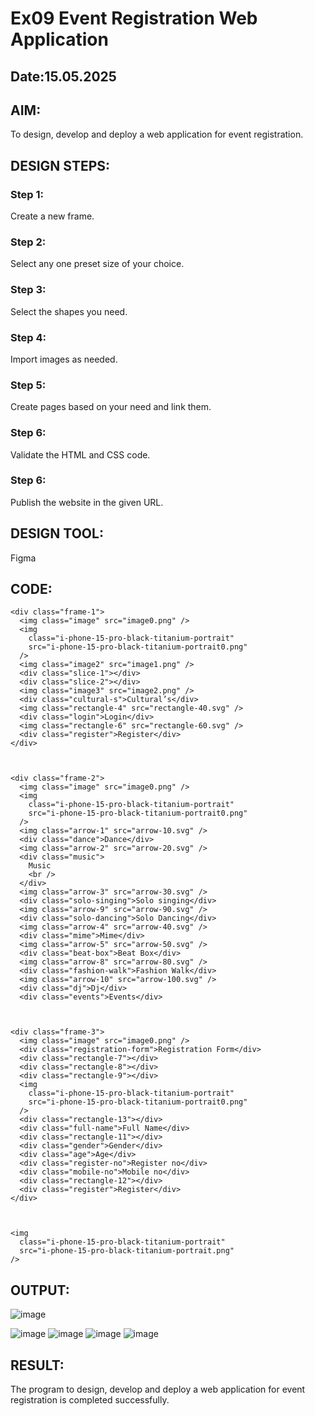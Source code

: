 # Ex09 Event Registration Web Application
## Date:15.05.2025

## AIM:
To design, develop and deploy a web application for event registration.

## DESIGN STEPS:

### Step 1:
Create a new frame.

### Step 2:
Select any one preset size of your choice.

### Step 3:
Select the shapes you need.

### Step 4:
Import images as needed.

### Step 5:
Create pages based on your need and link them.

### Step 6:

Validate the HTML and CSS code.

### Step 6:

Publish the website in the given URL.

## DESIGN TOOL:
Figma

## CODE:
```
<div class="frame-1">
  <img class="image" src="image0.png" />
  <img
    class="i-phone-15-pro-black-titanium-portrait"
    src="i-phone-15-pro-black-titanium-portrait0.png"
  />
  <img class="image2" src="image1.png" />
  <div class="slice-1"></div>
  <div class="slice-2"></div>
  <img class="image3" src="image2.png" />
  <div class="cultural-s">Cultural’s</div>
  <img class="rectangle-4" src="rectangle-40.svg" />
  <div class="login">Login</div>
  <img class="rectangle-6" src="rectangle-60.svg" />
  <div class="register">Register</div>
</div>



<div class="frame-2">
  <img class="image" src="image0.png" />
  <img
    class="i-phone-15-pro-black-titanium-portrait"
    src="i-phone-15-pro-black-titanium-portrait0.png"
  />
  <img class="arrow-1" src="arrow-10.svg" />
  <div class="dance">Dance</div>
  <img class="arrow-2" src="arrow-20.svg" />
  <div class="music">
    Music
    <br />
  </div>
  <img class="arrow-3" src="arrow-30.svg" />
  <div class="solo-singing">Solo singing</div>
  <img class="arrow-9" src="arrow-90.svg" />
  <div class="solo-dancing">Solo Dancing</div>
  <img class="arrow-4" src="arrow-40.svg" />
  <div class="mime">Mime</div>
  <img class="arrow-5" src="arrow-50.svg" />
  <div class="beat-box">Beat Box</div>
  <img class="arrow-8" src="arrow-80.svg" />
  <div class="fashion-walk">Fashion Walk</div>
  <img class="arrow-10" src="arrow-100.svg" />
  <div class="dj">Dj</div>
  <div class="events">Events</div>



<div class="frame-3">
  <img class="image" src="image0.png" />
  <div class="registration-form">Registration Form</div>
  <div class="rectangle-7"></div>
  <div class="rectangle-8"></div>
  <div class="rectangle-9"></div>
  <img
    class="i-phone-15-pro-black-titanium-portrait"
    src="i-phone-15-pro-black-titanium-portrait0.png"
  />
  <div class="rectangle-13"></div>
  <div class="full-name">Full Name</div>
  <div class="rectangle-11"></div>
  <div class="gender">Gender</div>
  <div class="age">Age</div>
  <div class="register-no">Register no</div>
  <div class="mobile-no">Mobile no</div>
  <div class="rectangle-12"></div>
  <div class="register">Register</div>
</div>



<img
  class="i-phone-15-pro-black-titanium-portrait"
  src="i-phone-15-pro-black-titanium-portrait.png"
/>

```

## OUTPUT:

![image](https://github.com/user-attachments/assets/e54c54a4-022d-4bf7-a25c-804fdaf3c5f5)

![image](https://github.com/user-attachments/assets/6eb2560d-d0a9-4b9b-a3b9-2b915178eac6)
![image](https://github.com/user-attachments/assets/8798e47d-6598-48b4-8533-7f055fa0f419)
![image](https://github.com/user-attachments/assets/2d3a2b07-f764-46af-8f53-0fd5774c0eba)
![image](https://github.com/user-attachments/assets/9d492344-0aba-40cf-b063-98df5672ec13)



## RESULT:
The program to design, develop and deploy a web application for event registration is completed successfully.
